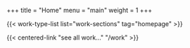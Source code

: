 +++
title = "Home"
menu = "main"
weight = 1
+++

{{< work-type-list list="work-sections" tag="homepage" >}}

{{< centered-link "see all work..." "/work" >}}
